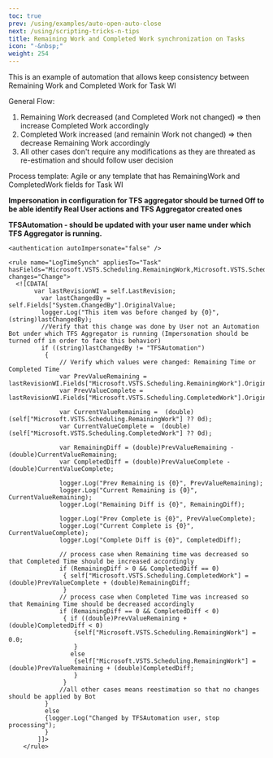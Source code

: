 ```yaml
---
toc: true
prev: /using/examples/auto-open-auto-close
next: /using/scripting-tricks-n-tips
title: Remaining Work and Completed Work synchronization on Tasks
icon: "-&nbsp;"
weight: 254
---
```


This is an example of automation that allows keep consistency between Remaining Work and Completed Work for Task WI

General Flow: 
1) Remaining Work decreased (and Completed Work not changed) => then increase Completed Work accordingly
2) Completed Work increased (and remainin Work not changed) => then decrease Remaining Work accordingly
3) All other cases don't require any modifications as they are threated as re-estimation and should follow user decision

Process template: Agile or any template that has RemainingWork and CompletedWork fields for Task WI

**Impersonation in configuration for TFS aggregator should be turned Off to be able identify Real User actions and TFS Aggregator created ones**

**TFSAutomation - should be updated with your user name under which TFS Aggregator is running.**
```
<authentication autoImpersonate="false" />
```


```
<rule name="LogTimeSynch" appliesTo="Task" hasFields="Microsoft.VSTS.Scheduling.RemainingWork,Microsoft.VSTS.Scheduling.CompletedWork" changes="Change">
  <![CDATA[
	   var lastRevisionWI = self.LastRevision; 		
		 var lastChangedBy = self.Fields["System.ChangedBy"].OriginalValue;
		 logger.Log("This item was before changed by {0}",(string)lastChangedBy);
		 //Verify that this change was done by User not an Automation Bot under which TFS Aggregator is running (Impersonation should be turned off in order to face this behavior)
		 if ((string)lastChangedBy != "TFSAutomation")
		  {
			  // Verify which values were changed: Remaining Time or Completed Time
			  var PrevValueRemaining = lastRevisionWI.Fields["Microsoft.VSTS.Scheduling.RemainingWork"].OriginalValue;
			  var PrevValueComplete = lastRevisionWI.Fields["Microsoft.VSTS.Scheduling.CompletedWork"].OriginalValue;
					  
			  var CurrentValueRemaining =  (double)(self["Microsoft.VSTS.Scheduling.RemainingWork"] ?? 0d); 
			  var CurrentValueComplete =  (double)(self["Microsoft.VSTS.Scheduling.CompletedWork"] ?? 0d);
				  
			  var RemainingDiff = (double)PrevValueRemaining - (double)CurrentValueRemaining;
			  var CompletedDiff = (double)PrevValueComplete - (double)CurrentValueComplete;

			  logger.Log("Prev Remaining is {0}", PrevValueRemaining); 
			  logger.Log("Current Remaining is {0}", CurrentValueRemaining); 
			  logger.Log("Remaining Diff is {0}", RemainingDiff); 

			  logger.Log("Prev Complete is {0}", PrevValueComplete); 
			  logger.Log("Current Complete is {0}", CurrentValueComplete); 
			  logger.Log("Complete Diff is {0}", CompletedDiff); 
			  
			  // process case when Remaining time was decreased so that Completed Time should be increased accordingly
			  if (RemainingDiff > 0 && CompletedDiff == 0)
			   { self["Microsoft.VSTS.Scheduling.CompletedWork"] = (double)PrevValueComplete + (double)RemainingDiff;
			   }
			  // process case when Completed Time was increased so that Remaining Time should be decreased accordingly 
			  if (RemainingDiff == 0 && CompletedDiff < 0)
			   { if ((double)PrevValueRemaining + (double)CompletedDiff < 0)
				  {self["Microsoft.VSTS.Scheduling.RemainingWork"] = 0.0;
				  }
				 else
				  {self["Microsoft.VSTS.Scheduling.RemainingWork"] = (double)PrevValueRemaining + (double)CompletedDiff;
				  }
			   }
			  //all other cases means reestimation so that no changes should be applied by Bot
		  }
		  else
		  {logger.Log("Changed by TFSAutomation user, stop processing");
		  }
		]]>
    </rule>
 ```
